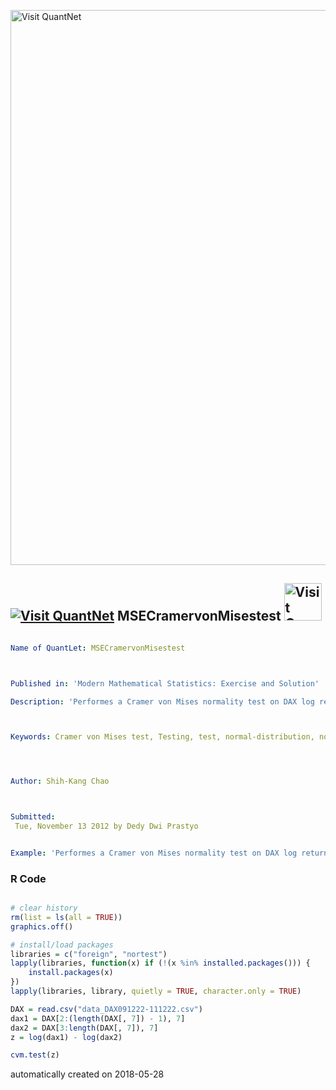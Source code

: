 [<img src="https://github.com/QuantLet/Styleguide-and-FAQ/blob/master/pictures/banner.png" width="888" alt="Visit QuantNet">](http://quantlet.de/)

## [<img src="https://github.com/QuantLet/Styleguide-and-FAQ/blob/master/pictures/qloqo.png" alt="Visit QuantNet">](http://quantlet.de/) **MSECramervonMisestest** [<img src="https://github.com/QuantLet/Styleguide-and-FAQ/blob/master/pictures/QN2.png" width="60" alt="Visit QuantNet 2.0">](http://quantlet.de/)

```yaml

Name of QuantLet: MSECramervonMisestest



Published in: 'Modern Mathematical Statistics: Exercise and Solution'

Description: 'Performes a Cramer von Mises normality test on DAX log return data from 2009-12-21 to 2011-12-22'



Keywords: Cramer von Mises test, Testing, test, normal-distribution, normal, normality test




Author: Shih-Kang Chao



Submitted:
 Tue, November 13 2012 by Dedy Dwi Prastyo


Example: 'Performes a Cramer von Mises normality test on DAX log return data from 2009-12-21 to 2011-12-22. Test results reject normality at any common significance level'
```

### R Code
```r

# clear history
rm(list = ls(all = TRUE))
graphics.off()

# install/load packages
libraries = c("foreign", "nortest")
lapply(libraries, function(x) if (!(x %in% installed.packages())) {
    install.packages(x)
})
lapply(libraries, library, quietly = TRUE, character.only = TRUE)

DAX = read.csv("data_DAX091222-111222.csv")
dax1 = DAX[2:(length(DAX[, 7]) - 1), 7]
dax2 = DAX[3:length(DAX[, 7]), 7]
z = log(dax1) - log(dax2)

cvm.test(z) 

```

automatically created on 2018-05-28
